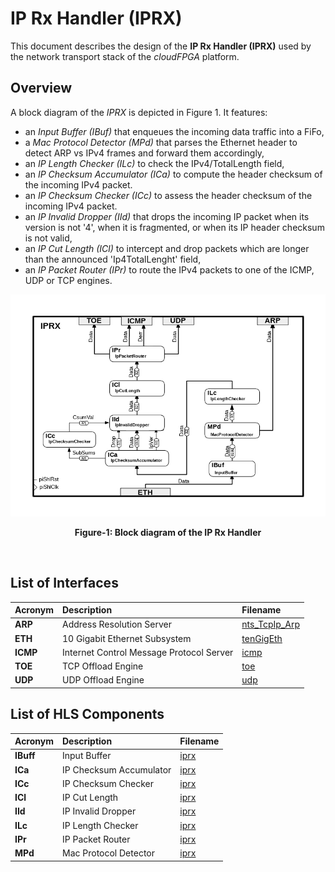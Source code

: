 # IP Rx Handler (IPRX)

This document describes the design of the **IP Rx Handler (IPRX)** used by the network transport stack of 
the *cloudFPGA* platform.

## Overview
A block diagram of the *IPRX* is depicted in Figure 1. It features:
  - an *Input Buffer (IBuf)* that enqueues the incoming data traffic into a FiFo,
  - a *Mac Protocol Detector (MPd)* that parses the Ethernet header to detect ARP vs IPv4 frames and forward 
  them accordingly,
  - an *IP Length Checker (ILc)* to check the IPv4/TotalLength field,
  - an *IP Checksum Accumulator (ICa)* to compute  the header checksum of the incoming IPv4 packet.
  - an *IP Checksum Checker (ICc)* to assess the header checksum of the incoming IPv4 packet.
  - an *IP Invalid Dropper (IId)* that drops the incoming IP packet when its version is not '4', 
  when it is fragmented, or when its IP header checksum is not valid,
  - an *IP Cut Length (ICl)* to intercept and drop packets which are longer than the announced 'Ip4TotalLenght' 
  field,
  - an *IP Packet Router (IPr)* to route the IPv4 packets to one of the ICMP, UDP or TCP engines.
 
![Block diagram of the IPRX](https://github.com/cloudFPGA/cFDK/blob/main/DOC/NTS/./images/Fig-IPRX-Structure.bmp?raw=true#center)
<p align="center"><b>Figure-1: Block diagram of the IP Rx Handler</b></p>
<br>

## List of Interfaces

| Acronym                                           | Description                                           | Filename
|:--------------------------------------------------|:------------------------------------------------------|:--------------
| **ARP**                                           | Address Resolution Server                             | [nts_TcpIp_Arp](../../SRA/LIB/SHELL/LIB/hdl/nts/nts_TcpIp_Arp.vhd)
| **ETH**                                           | 10 Gigabit Ethernet Subsystem                         | [tenGigEth](../../SRA/LIB/SHELL/LIB/hdl/eth/tenGigEth.v)
| **ICMP**                                          | Internet Control Message Protocol Server                                                      | [icmp](../../SRA/LIB/SHELL/LIB/hls/NTS/icmp/src/icmp.hpp)
| **TOE**                                           | TCP Offload Engine                                    | [toe](../../SRA/LIB/SHELL/LIB/hls/NTS/toe/src/toe.hpp)
| **UDP**                                           | UDP Offload Engine                                    | [udp](../../SRA/LIB/SHELL/LIB/hls/NTS/udp/src/udp.hpp)

## List of HLS Components

| Acronym       | Description                | Filename
|:--------------|:---------------------------|:--------------
| **IBuff**     | Input Buffer               | [iprx](../../SRA/LIB/SHELL/LIB/hls/NTS/iprx/src/iprx.cpp)
| **ICa**       | IP Checksum Accumulator    | [iprx](../../SRA/LIB/SHELL/LIB/hls/NTS/iprx/src/iprx.cpp)       
| **ICc**       | IP Checksum Checker        | [iprx](../../SRA/LIB/SHELL/LIB/hls/NTS/iprx/src/iprx.cpp)
| **ICl**       | IP Cut Length              | [iprx](../../SRA/LIB/SHELL/LIB/hls/NTS/iprx/src/iprx.cpp)
| **IId**       | IP Invalid Dropper         | [iprx](../../SRA/LIB/SHELL/LIB/hls/NTS/iprx/src/iprx.cpp)
| **ILc**       | IP Length Checker          | [iprx](../../SRA/LIB/SHELL/LIB/hls/NTS/iprx/src/iprx.cpp)
| **IPr**       | IP Packet Router           | [iprx](../../SRA/LIB/SHELL/LIB/hls/NTS/iprx/src/iprx.cpp)
| **MPd**       | Mac Protocol Detector      | [iprx](../../SRA/LIB/SHELL/LIB/hls/NTS/iprx/src/iprx.cpp)
